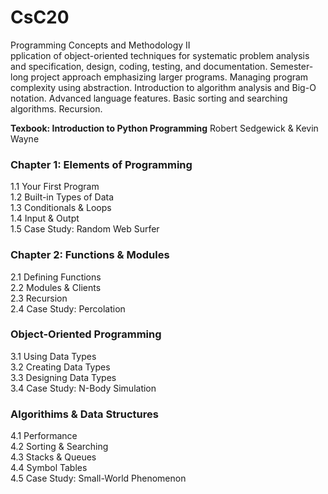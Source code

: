 # CsC20
Programming Concepts and Methodology II\
pplication of object-oriented techniques for systematic problem analysis and specification, design, coding, testing, and documentation. Semester-long project approach emphasizing larger programs. Managing program complexity using abstraction. Introduction to algorithm analysis and Big-O notation. Advanced language features. Basic sorting and searching algorithms. Recursion.

**Texbook: Introduction to Python Programming** Robert Sedgewick & Kevin Wayne

### Chapter 1: Elements of Programming

  1.1 Your First Program\
  1.2 Built-in Types of Data\
  1.3 Conditionals & Loops\
  1.4 Input & Outpt\
  1.5 Case Study: Random Web Surfer
### Chapter 2: Functions & Modules
  2.1 Defining Functions\
  2.2 Modules & Clients\
  2.3 Recursion\
  2.4 Case Study: Percolation
### Object-Oriented Programming
  3.1 Using Data Types\
  3.2 Creating Data Types\
  3.3 Designing Data Types\
  3.4 Case Study: N-Body Simulation
### Algorithims & Data Structures
  4.1 Performance\
  4.2 Sorting & Searching\
  4.3 Stacks & Queues\
  4.4 Symbol Tables\
  4.5 Case Study: Small-World Phenomenon
